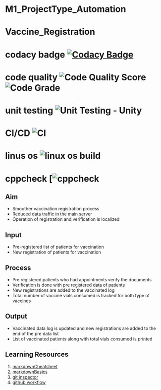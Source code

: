 # M1_ProjectType_Automation
# Vaccine_Registration
 # codacy badge [![Codacy Badge](https://app.codacy.com/project/badge/Grade/f2a39eea0a6942a0b7ab20bc0a1b6fe5)](https://www.codacy.com/gh/sivani4261999/M1_ProjectType_Automation/dashboard?utm_source=github.com&amp;utm_medium=referral&amp;utm_content=sivani4261999/M1_ProjectType_Automation&amp;utm_campaign=Badge_Grade) 
 # code quality ![Code Quality Score](https://api.codiga.io/project/29815/score/svg) ![Code Grade](https://api.codiga.io/project/29815/status/svg)
 # unit testing ![Unit Testing - Unity](https://github.com/sivani4261999/M1_ProjectType_Automation/actions/workflows/unity.yml/badge.svg)
 # CI/CD ![CI](https://github.com/sivani4261999/M1_ProjectType_Automation/actions/workflows/main.yml/badge.svg)
 # linus os ![linux os build](https://github.com/sivani4261999/M1_ProjectType_Automation/actions/workflows/c-build.yml/badge.svg) 
 # cppcheck [![cppcheck](https://github.com/sivani4261999/M1_ProjectType_Automation/actions/workflows/cppcheck.yml/badge.svg)




## Aim
* Smoother vaccination registration process
* Reduced data traffic in the main server
* Operation of registration and verification is localized
## Input
* Pre-registered list of patients for vaccination
* New registration of patients for vaccination
## Process
* Pre registered patients who had appointments verify the documents
* Verification is done with pre registered data of patients
* New registrations are added to the vaccinated log
* Total number of vaccine vials consumed is tracked for both type of vaccines
## Output
* Vaccinated data log is updated and new registrations are added to the end of the pre data list
* List of vaccinated patients along with total vials consumed is printed
## Learning Resources
1. [markdownCheatsheet](https://github.com/adam-p/markdown-here/wiki/Markdown-Cheatsheet)
2. [markdownBasics](https://guides.github.com/features/mastering-markdown/)
3. [git inspector](https://github.com/ejwa/gitinspector.git)
4. [github workflow](https://docs.github.com/en/actions/learn-github-action)

